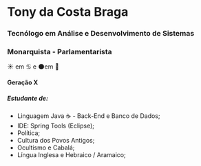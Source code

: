 # Tony da Costa Braga

### Tecnólogo em Análise e Desenvolvimento de Sistemas

### Monarquista - Parlamentarista

:sunny: em :cancer: e :new_moon:em :lion:

#### Geração X

##### Estudante de:

- Linguagem Java :coffee: - Back-End e Banco de Dados;
- IDE: Spring Tools (Eclipse);
- Política;
- Cultura dos Povos Antigos;
- Ocultismo e Cabalá;
- Língua Inglesa e Hebraico / Aramaico;



 

#####  

